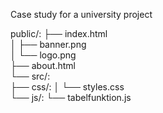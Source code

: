 Case study for a university project 


public/:
├── index.html                     
│   ├── banner.png                 
│   └── logo.png                    
├── about.html                      
└── src/:                            
    ├── css/:
    │    └── styles.css            
    └── js/:
        └── tabelfunktion.js 
